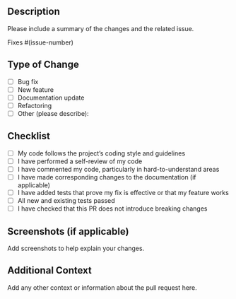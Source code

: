 ## Description

Please include a summary of the changes and the related issue. 

<!-- Use Fixes or Closes to auto close a related issue after the PR is merged. -->
Fixes #(issue-number)

## Type of Change

- [ ] Bug fix
- [ ] New feature
- [ ] Documentation update
- [ ] Refactoring
- [ ] Other (please describe):

## Checklist

- [ ] My code follows the project’s coding style and guidelines
- [ ] I have performed a self-review of my code
- [ ] I have commented my code, particularly in hard-to-understand areas
- [ ] I have made corresponding changes to the documentation (if applicable)
- [ ] I have added tests that prove my fix is effective or that my feature works
- [ ] All new and existing tests passed
- [ ] I have checked that this PR does not introduce breaking changes

## Screenshots (if applicable)

Add screenshots to help explain your changes.

## Additional Context

Add any other context or information about the pull request here.
